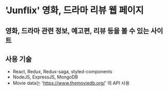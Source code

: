 # 'Junflix' 영화, 드라마 리뷰 웹 페이지

## 영화, 드라마 관련 정보, 예고편, 리뷰 등을 볼 수 있는 사이트

## 사용 기술

- React, Redux, Redux-saga, styled-components
- NodeJS, ExpressJS, MongoDB
- Movie data는 'https://www.themoviedb.org/' 의 API 사용